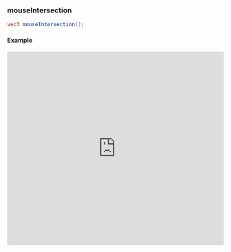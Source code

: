 ### mouseIntersection

```glsl
vec3 mouseIntersection();
```

#### Example
<iframe width="100%" height="450px" src="https://shader-park.appspot.com/sculpture/-LVeH0-GW-m_-7eA0iHn?&example=true&embed=true" frameborder="0"></iframe>
